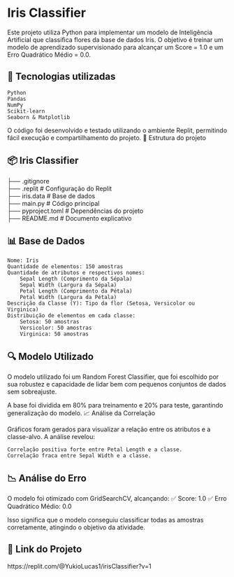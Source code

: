<H1>Iris Classifier</H1>

Este projeto utiliza Python para implementar um modelo de Inteligência Artificial que classifica flores da base de dados Iris. O objetivo é treinar um modelo de aprendizado supervisionado para alcançar um Score = 1.0 e um Erro Quadrático Médio = 0.0.
<h2>📌 Tecnologias utilizadas</h2>

    Python
    Pandas
    NumPy
    Scikit-learn
    Seaborn & Matplotlib

O código foi desenvolvido e testado utilizando o ambiente Replit, permitindo fácil execução e compartilhamento do projeto.
📂 Estrutura do projeto

<h2>📦 Iris Classifier</h2>

 ├── .gitignore  
 ├── .replit               # Configuração do Replit  
 ├── iris.data             # Base de dados  
 ├── main.py               # Código principal  
 ├── pyproject.toml        # Dependências do projeto  
 ├── README.md             # Documento explicativo  

<h2>📊 Base de Dados</h2>

    Nome: Iris
    Quantidade de elementos: 150 amostras
    Quantidade de atributos e respectivos nomes:
        Sepal Length (Comprimento da Sépala)
        Sepal Width (Largura da Sépala)
        Petal Length (Comprimento da Pétala)
        Petal Width (Largura da Pétala)
    Descrição da Classe (Y): Tipo da flor (Setosa, Versicolor ou Virginica)
    Distribuição de elementos em cada classe:
        Setosa: 50 amostras
        Versicolor: 50 amostras
        Virginica: 50 amostras

<h2>🔍 Modelo Utilizado</h2>

O modelo utilizado foi um Random Forest Classifier, que foi escolhido por sua robustez e capacidade de lidar bem com pequenos conjuntos de dados sem sobreajuste.

A base foi dividida em 80% para treinamento e 20% para teste, garantindo generalização do modelo.
📈 Análise da Correlação

Gráficos foram gerados para visualizar a relação entre os atributos e a classe-alvo. A análise revelou:

    Correlação positiva forte entre Petal Length e a classe.
    Correlação fraca entre Sepal Width e a classe.

<h2>📉 Análise do Erro</h2>

O modelo foi otimizado com GridSearchCV, alcançando:
✅ Score: 1.0
✅ Erro Quadrático Médio: 0.0

Isso significa que o modelo conseguiu classificar todas as amostras corretamente, atingindo o objetivo da atividade.

<h2>🔗 Link do Projeto</h2>
https://replit.com/@YukioLucas1/irisClassifier?v=1
